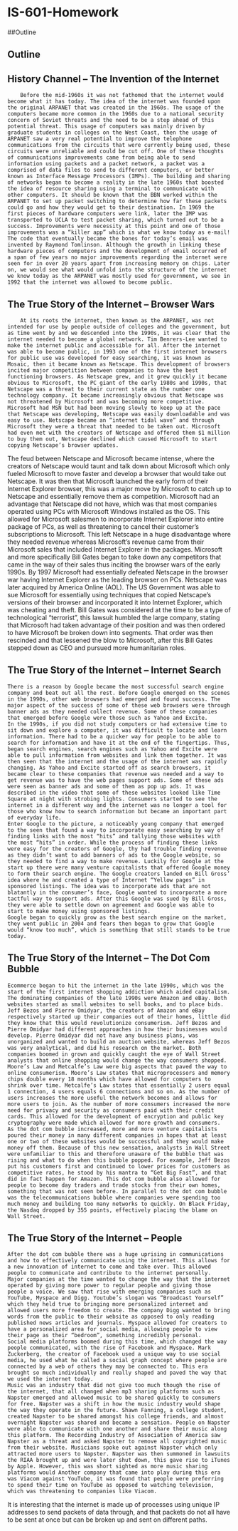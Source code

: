 # IS-601-Homework

##Outline

## Outline
## History Channel – The Invention of the Internet

	    Before the mid-1960s it was not fathomed that the internet would become what it has today. The idea of the internet was founded upon the original ARPANET that was created in the 1960s. The usage of the computers became more common in the 1960s due to a national security concern of Soviet threats and the need to be a step ahead of this potential threat. This usage of computers was mainly driven by graduate students in colleges on the West Coast, then the usage of ARPANET saw a very real potential to improve the telephone communications from the circuits that were currently being used, these circuits were unreliable and could be cut off. One of these thoughts of communications improvements came from being able to send information using packets and a packet network, a packet was a comprised of data files to send to different computers, or better known as Interface Message Processors (IMPs). The building and sharing of networks began to become a reality in the late 1960s that boosted the idea of resource sharing using a terminal to communicate with other computers. It should be known that the BBN worked within the ARPANET to set up packet switching to determine how far these packets could go and how they would get to their destination. In 1969 the first pieces of hardware computers were link, later the IMP was transported to UCLA to test packet sharing, which turned out to be a success. Improvements were necessity at this point and one of those improvements was a “killer app” which is what we know today as e-mail! The code that eventually became the bones for today’s email was invented by Raymond Tomlinson. Although the growth in linking these hardware pieces of computers and the development of email occurred of a span of few years no major improvements regarding the internet were seen for in over 20 years apart from increasing memory on chips. Later on, we would see what would unfold into the structure of the internet we know today as the ARPANET was mostly used for government, we see in 1992 that the internet was allowed to become public. 

## The True Story of the Internet – Browser Wars

	    At its roots the internet, then known as the ARPANET, was not intended for use by people outside of colleges and the government, but as time went by and we descended into the 1990s, it was clear that the internet needed to become a global network. Tim Benrers-Lee wanted to make the internet public and accessible for all. After the internet was able to become public, in 1993 one of the first internet browsers for public use was developed for easy searching, it was known as Mosaic, then it became known as Netscape. This development of browsers incited major competition between companies to have the best functioning browsers. As Netscape grew, and it grew quickly it became obvious to Microsoft, the PC giant of the early 1980s and 1990s, that Netscape was a threat to their current state as the number one technology company. It became increasingly obvious that Netscape was not threatened by Microsoft and was becoming more competitive. Microsoft had MSN but had been moving slowly to keep up at the pace that Netscape was developing, Netscape was easily downloadable and was easy to use. Netscape became an “internet tidal wave” and through Microsoft they were a threat that needed to be taken out. Microsoft had even met with the creators of Netscape and offered them $1 million to buy them out, Netscape declined which caused Microsoft to start copying Netscape’s browser updates. 
The feud between Netscape and Microsoft became intense, where the creators of Netscape would taunt and talk down about Microsoft which only fueled Microsoft to move faster and develop a browser that would take out Netscape.  It was then that Microsoft launched the early form of their Internet Explorer browser, this was a major move by Microsoft to catch up to Netscape and essentially remove them as competition. Microsoft had an advantage that Netscape did not have, which was that most companies operated using PCs with Microsoft Windows installed as the OS. This allowed for Microsoft salesmen to incorporate Internet Explorer into entire package of PCs, as well as threatening to cancel their customer’s subscriptions to Microsoft. This left Netscape in a huge disadvantage where they needed revenue whereas Microsoft’s revenue came from their Microsoft sales that included Internet Explorer in the packages. Microsoft and more specifically Bill Gates began to take down any competitors that came in the way of their sales thus inciting the browser wars of the early 1990s. By 1997 Microsoft had essentially defeated Netscape in the browser war having Internet Explorer as the leading browser on PCs. Netscape was later acquired by America Online (AOL). 
The US Government was able to sue Microsoft for essentially using techniques that copied Netscape’s versions of their browser and incorporated it into Internet Explorer, which was cheating and theft. Bill Gates was considered at the time to be a type of technological “terrorist”, this lawsuit humbled the large company, stating that Microsoft had taken advantage of their position and was then ordered to have Microsoft be broken down into segments. That order was then rescinded and that lessened the blow to Microsoft, after this Bill Gates stepped down as CEO and pursued more humanitarian roles. 
## The True Story of the Internet – Internet Search 

	There is a reason by Google became the most successful search engine company and beat out all the rest. Before Google emerged on the scenes in the 1990s, other web browsers had emerged and found success. The major aspect of the success of some of these web browsers were through banner ads as they needed collect revenue. Some of these companies that emerged before Google were those such as Yahoo and Excite. 
	In the 1990s, if you did not study computers or had extensive time to sit down and explore a computer, it was difficult to locate and learn information. There had to be a quicker way for people to be able to search for information and have it at the end of the fingertips. Thus, began search engines, search engines such as Yahoo and Excite were able to pull information from websites and link them together. It was then seen that the internet and the usage of the internet was rapidly changing. As Yahoo and Excite started off as search browsers, it became clear to these companies that revenue was needed and a way to get revenue was to have the web pages support ads. Some of these ads were seen as banner ads and some of them as pop up ads. It was described in the video that some of these websites looked like Time Square at night with strobing lights. Consumers started to see the internet in a different way and the internet was no longer a tool for those who know how to search information but became an important part of everyday life. 
	Enter Google to the picture, a noticeably young company that emerged to the seen that found a way to incorporate easy searching by way of finding links with the most “hits” and tallying those websites with the most “hits” in order. While the process of finding these links were easy for the creators of Google, thy had trouble finding revenue as they didn’t want to add banners of ads to the Google website, so they needed to find a way to make revenue. Luckily for Google at the start up there were many venture capitalists that offered Google money to form their search engine. The Google creators landed on Bill Gross’ idea where he and created a type of Internet “Yellow pages” in sponsored listings. The idea was to incorporate ads that are not blatantly in the consumer’s face, Google wanted to incorporate a more tactful way to support ads. After this Google was sued by Bill Gross, they were able to settle down on agreement and Google was able to start to make money using sponsored listings. 
	Google began to quickly grow as the best search engine on the market, they went public in 2004 and fears then began to grow that Google would “know too much”, which is something that still stands to be true today. 

## The True Story of the Internet – The Dot Com Bubble

	Ecommerce began to hit the internet in the late 1990s, which was the start of the first internet shopping addiction which aided capitalism. The dominating companies of the late 1990s were Amazon and eBay. Both websites started as small websites to sell books, and to place bids. Jeff Bezos and Pierre Omidyar, the creators of Amazon and eBay respectively started up their companies out of their homes, little did they know that this would revolutionize consumerism. Jeff Bezos and Pierre Omidyar had different approaches in how their businesses would develop. Pierre Omidyar did not have any business plans, was unorganized and wanted to build an auction website, whereas Jeff Bezos was very analytical, and did his research on the market. Both companies boomed in grown and quickly caught the eye of Wall Street analysts that online shopping would change the way consumers shopped. 
	Moore’s Law and Metcalfe’s Law were big aspects that paved the way to online consumerism. Moore’s Law states that microprocessors and memory chips double every 18 months which have allowed for computers to shrink over time. Metcalfe’s Law states that essentially 2 users equal 1 connection, 4 users equals 6 connections and so on. As the number of users increases the more useful the network becomes and allows for more users to join. As the number of more consumers increased the more need for privacy and security as consumers paid with their credit cards. This allowed for the development of encryption and public key cryptography were made which allowed for more growth and consumers.
	As the dot com bubble increased, more and more venture capitalists poured their money in many different companies in hopes that at least one or two of these websites would be successful and they would make money off them. Because of this new sensation, analysts in Wall Street were unfamiliar to this and therefore unaware of the bubble that was rising and what to do when this bubble popped. For example, Jeff Bezos put his customers first and continued to lower prices for customers as competitive rates, he stood by his mantra to “Get Big Fast”, and that did in fact happen for Amazon. This dot com bubble also allowed for people to become day traders and trade stocks from their own homes, something that was not seen before. In parallel to the dot com bubble was the telecommunications bubble where companies were spending too much money and building too many networks to quickly. On Black Friday, the Nasdaq dropped by 355 points, effectively placing the blame on Wall Street. 

## The True Story of the Internet – People	

	After the dot com bubble there was a huge uprising in communications and how to effectively communicate using the internet. This allows for a new innovation of internet to come and take over. This allowed people to communicate and contribute to the internet personally. 
	Major companies at the time wanted to change the way that the internet operated by giving more power to regular people and giving those people a voice. We saw that rise with emerging companies such as YouTube, Myspace and Digg. Youtube’s slogan was “Broadcast Yourself” which they held true to bringing more personalized internet and allowed users more freedom to create. The company Digg wanted to bring words from the public to their website as opposed to only reading published news articles and journals. Myspace allowed for creators to have a personalized area for social media, allowing people to view their page as their “bedroom”, something incredibly personal. 
	Social media platforms boomed during this time, which changed the way people communicated, with the rise of Facebook and Myspace. Mark Zuckerberg, the creator of Facebook used a unique way to use social media, he used what he called a social graph concept where people are connected by a web of others they may be connected to. This era brought so much individually and really shaped and paved the way that we used the internet today. 
	Music was an industry that did not give too much though the rise of the internet, that all changed when mp3 sharing platforms such as Napster emerged and allowed music to be shared quickly to consumers for free. Napster was a shift in how the music industry would shape the way they operate in the future. Shawn Fanning, a college student, created Napster to be shared amongst his college friends, and almost overnight Napster was shared and became a sensation. People on Napster were able to communicate with one another and share their music along this platform. The Recording Industry of Association of America saw Napster as a threat and asked Napster to remove all copyrighted music from their website. Musicians spoke out against Napster which only attracted more users to Napster. Napster was then summoned in lawsuits the RIAA brought up and were later shut down, this gave rise to iTunes by Apple. However, this was short sighted as more music sharing platforms would Another company that came into play during this era was Viacom against YouTube, it was found that people were preferring to spend their time on YouTube as opposed to watching television, which was threatening to companies like Viacom. 

It is interesting that the internet is made up of processes using unique IP addresses to send packets of data through, and that packets do not all have to be sent at once but can be broken up and sent on different paths. 


